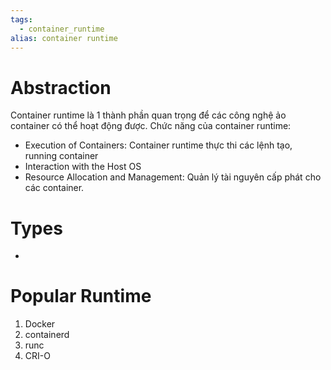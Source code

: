 ```yaml
---
tags:
  - container_runtime
alias: container runtime
---
```

# Abstraction
Container runtime là 1 thành phần quan trọng để các công nghệ ảo container có thể hoạt động được.
Chức năng của container runtime:
- Execution of Containers: Container runtime thực thi các lệnh tạo, running container
- Interaction with the Host OS
- Resource Allocation and Management: Quản lý tài nguyên cấp phát cho các container.

# Types
- 

# Popular Runtime
1. Docker
2. containerd
3. runc
4. CRI-O